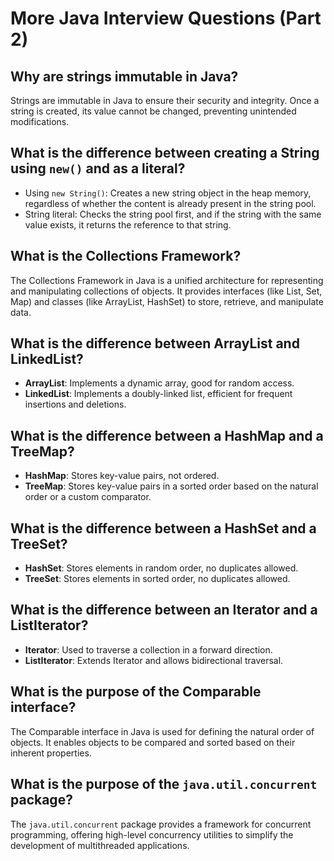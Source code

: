 # More Java Interview Questions (Part 2)

## Why are strings immutable in Java?

Strings are immutable in Java to ensure their security and integrity. Once a string is created, its value cannot be changed, preventing unintended modifications.

## What is the difference between creating a String using `new()` and as a literal?

- Using `new String()`: Creates a new string object in the heap memory, regardless of whether the content is already present in the string pool.
- String literal: Checks the string pool first, and if the string with the same value exists, it returns the reference to that string.

## What is the Collections Framework?

The Collections Framework in Java is a unified architecture for representing and manipulating collections of objects. It provides interfaces (like List, Set, Map) and classes (like ArrayList, HashSet) to store, retrieve, and manipulate data.

## What is the difference between ArrayList and LinkedList?

- **ArrayList**: Implements a dynamic array, good for random access.
- **LinkedList**: Implements a doubly-linked list, efficient for frequent insertions and deletions.

## What is the difference between a HashMap and a TreeMap?

- **HashMap**: Stores key-value pairs, not ordered.
- **TreeMap**: Stores key-value pairs in a sorted order based on the natural order or a custom comparator.

## What is the difference between a HashSet and a TreeSet?

- **HashSet**: Stores elements in random order, no duplicates allowed.
- **TreeSet**: Stores elements in sorted order, no duplicates allowed.

## What is the difference between an Iterator and a ListIterator?

- **Iterator**: Used to traverse a collection in a forward direction.
- **ListIterator**: Extends Iterator and allows bidirectional traversal.

## What is the purpose of the Comparable interface?

The Comparable interface in Java is used for defining the natural order of objects. It enables objects to be compared and sorted based on their inherent properties.

## What is the purpose of the `java.util.concurrent` package?

The `java.util.concurrent` package provides a framework for concurrent programming, offering high-level concurrency utilities to simplify the development of multithreaded applications.

